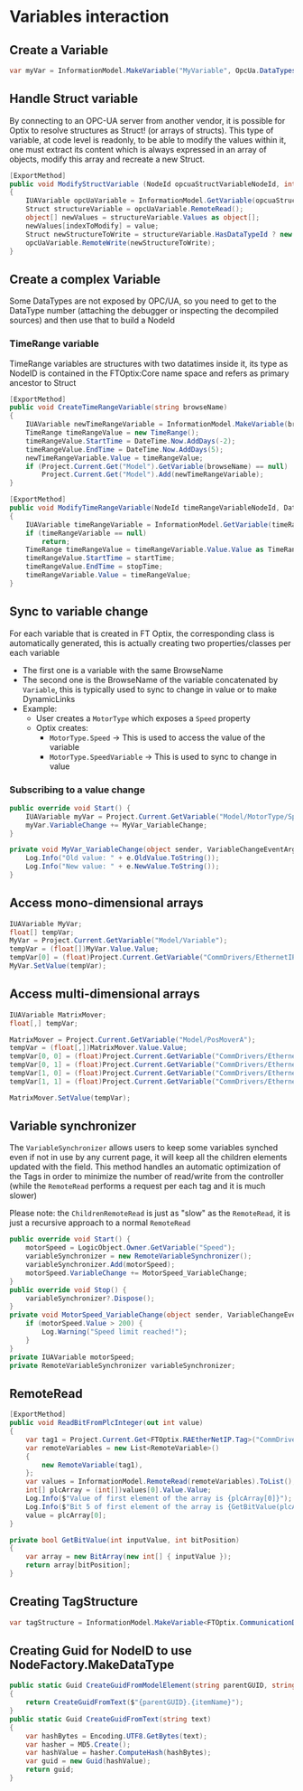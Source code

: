 # Variables interaction

## Create a Variable

```csharp
var myVar = InformationModel.MakeVariable("MyVariable", OpcUa.DataTypes.Int32);
```

## Handle Struct variable

By connecting to an OPC-UA server from another vendor, it is possible for Optix to resolve structures as Struct! (or arrays of structs). 
This type of variable, at code level is readonly, to be able to modify the values within it, one must extract its content which is always expressed in an array of objects, modify this array and recreate a new Struct.

```csharp
[ExportMethod]
public void ModifyStructVariable (NodeId opcuaStructVariableNodeId, int indexToModify, string value)
{
    IUAVariable opcUaVariable = InformationModel.GetVariable(opcuaStructVariableNodeId);
    Struct structureVariable = opcUaVariable.RemoteRead();
    object[] newValues = structureVariable.Values as object[];
    newValues[indexToModify] = value;
    Struct newStructureToWrite = structureVariable.HasDataTypeId ? new Struct(structureVariable.DataTypeId, newValues) : new Struct(newValues);
    opcUaVariable.RemoteWrite(newStructureToWrite);
}
```

## Create a complex Variable

Some DataTypes are not exposed by OPC/UA, so you need to get to the DataType number (attaching the debugger or inspecting the decompiled sources) and then use that to build a NodeId

### TimeRange variable

TimeRange variables are structures with two datatimes inside it, its type as NodeID is contained in the FTOptix:Core name space and refers as primary ancestor to Struct
```csharp
[ExportMethod]
public void CreateTimeRangeVariable(string browseName)
{
    IUAVariable newTimeRangeVariable = InformationModel.MakeVariable(browseName, new NodeId(LogicObject.Context.GetNamespaceIndex("urn:FTOptix:Core"), 277u));
    TimeRange timeRangeValue = new TimeRange();
    timeRangeValue.StartTime = DateTime.Now.AddDays(-2);
    timeRangeValue.EndTime = DateTime.Now.AddDays(5);
    newTimeRangeVariable.Value = timeRangeValue;
    if (Project.Current.Get("Model").GetVariable(browseName) == null)
        Project.Current.Get("Model").Add(newTimeRangeVariable);
}

[ExportMethod]
public void ModifyTimeRangeVariable(NodeId timeRangeVariableNodeId, DateTime startTime, DateTime stopTime)
{
    IUAVariable timeRangeVariable = InformationModel.GetVariable(timeRangeVariableNodeId);
    if (timeRangeVariable == null)
        return;
    TimeRange timeRangeValue = timeRangeVariable.Value.Value as TimeRange;
    timeRangeValue.StartTime = startTime;
    timeRangeValue.EndTime = stopTime;
    timeRangeVariable.Value = timeRangeValue;
}
```

## Sync to variable change

For each variable that is created in FT Optix, the corresponding class is automatically generated, this is actually creating two properties/classes per each variable
- The first one is a variable with the same BrowseName
- The second one is the BrowseName of the variable concatenated by `Variable`, this is typically used to sync to change in value or to make DynamicLinks
- Example:
    - User creates a `MotorType` which exposes a `Speed` property
    - Optix creates:
        - `MotorType.Speed` -> This is used to access the value of the variable
        - `MotorType.SpeedVariable` -> This is used to sync to change in value

### Subscribing to a value change

```csharp
public override void Start() {
    IUAVariable myVar = Project.Current.GetVariable("Model/MotorType/Speed");
    myVar.VariableChange += MyVar_VariableChange;
}

private void MyVar_VariableChange(object sender, VariableChangeEventArgs e) {
    Log.Info("Old value: " + e.OldValue.ToString());
    Log.Info("New value: " + e.NewValue.ToString());
}
```

## Access mono-dimensional arrays

```csharp
IUAVariable MyVar;
float[] tempVar;
MyVar = Project.Current.GetVariable("Model/Variable"); 
tempVar = (float[])MyVar.Value.Value;
tempVar[0] = (float)Project.Current.GetVariable("CommDrivers/EthernetIPDriver1/EthernetIPStation1/TagName").Value; 
MyVar.SetValue(tempVar);
```

## Access multi-dimensional arrays

```csharp
IUAVariable MatrixMover;
float[,] tempVar;

MatrixMover = Project.Current.GetVariable("Model/PosMoverA");
tempVar = (float[,])MatrixMover.Value.Value;
tempVar[0, 0] = (float)Project.Current.GetVariable("CommDrivers/EthernetIPDriver1/EthernetIPStation1/Tags/Program:MainProgram/AOI_CalcPosMovA/x_Pos").Value;
tempVar[0, 1] = (float)Project.Current.GetVariable("CommDrivers/EthernetIPDriver1/EthernetIPStation1/Tags/Program:MainProgram/AOI_CalcPosMovA/y_Pos").Value;
tempVar[1, 0] = (float)Project.Current.GetVariable("CommDrivers/EthernetIPDriver1/EthernetIPStation1/Tags/Program:MainProgram/AOI_CalcPosMovA/x_Pos").Value;
tempVar[1, 1] = (float)Project.Current.GetVariable("CommDrivers/EthernetIPDriver1/EthernetIPStation1/Tags/Program:MainProgram/AOI_CalcPosMovA/y_Pos").Value;

MatrixMover.SetValue(tempVar);
```

## Variable synchronizer

The `VariableSynchronizer` allows users to keep some variables synched even if not in use by any current page, it will keep all the children elements updated with the field. This method handles an automatic optimization of the Tags in order to minimize the number of read/write from the controller (while the `RemoteRead` performs a request per each tag and it is much slower)

Please note: the `ChildrenRemoteRead` is just as "slow" as the `RemoteRead`, it is just a recursive approach to a normal `RemoteRead`

```csharp
public override void Start() {
    motorSpeed = LogicObject.Owner.GetVariable("Speed");
    variableSynchronizer = new RemoteVariableSynchronizer();
    variableSynchronizer.Add(motorSpeed);
    motorSpeed.VariableChange += MotorSpeed_VariableChange;
}
public override void Stop() {
    variableSynchronizer?.Dispose();
}
private void MotorSpeed_VariableChange(object sender, VariableChangeEventArgs e) {
    if (motorSpeed.Value > 200) {
        Log.Warning("Speed limit reached!");
    }
}
private IUAVariable motorSpeed;
private RemoteVariableSynchronizer variableSynchronizer;
```

## RemoteRead

```csharp
[ExportMethod]
public void ReadBitFromPlcInteger(out int value)
{
    var tag1 = Project.Current.Get<FTOptix.RAEtherNetIP.Tag>("CommDrivers/RAEtherNet_IPDriver1/RAEtherNet_IPStation1/Tags/Program:CustomUdtProgram/program_dint_1D");
    var remoteVariables = new List<RemoteVariable>()
    {
        new RemoteVariable(tag1),
    };
    var values = InformationModel.RemoteRead(remoteVariables).ToList();
    int[] plcArray = (int[])values[0].Value.Value;
    Log.Info($"Value of first element of the array is {plcArray[0]}");
    Log.Info($"Bit 5 of first element of the array is {GetBitValue(plcArray[0], 5)}");
    value = plcArray[0];
}

private bool GetBitValue(int inputValue, int bitPosition)
{
    var array = new BitArray(new int[] { inputValue });
    return array[bitPosition];
}
```

## Creating TagStructure

```csharp
var tagStructure = InformationModel.MakeVariable<FTOptix.CommunicationDriver.TagStructure>("FanArray", OpcUa.DataTypes.Structure, new[] { 11u });
```

## Creating Guid for NodeID to use NodeFactory.MakeDataType

```csharp
public static Guid CreateGuidFromModelElement(string parentGUID, string itemName)
{
    return CreateGuidFromText($"{parentGUID}.{itemName}");
}
public static Guid CreateGuidFromText(string text)
{
    var hashBytes = Encoding.UTF8.GetBytes(text);
    var hasher = MD5.Create();
    var hashValue = hasher.ComputeHash(hashBytes);
    var guid = new Guid(hashValue);
    return guid;
}
```
